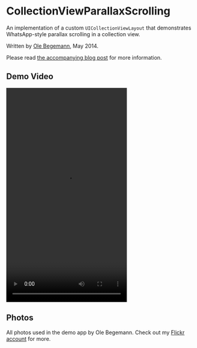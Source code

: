 # CollectionViewParallaxScrolling

An implementation of a custom `UICollectionViewLayout` that demonstrates WhatsApp-style parallax scrolling in a collection view.

Written by [Ole Begemann](http://oleb.net), May 2014.

Please read [the accompanying blog post](http://oleb.net/blog/2014/04/parallax-scrolling-collectionview/) for more information.

## Demo Video

<video width="320" height="568" controls="controls">
  <source src="http://oleb.net/media/parallax-scrolling-640x1136.m4v" type="video/mp4" />
</video>

## Photos

All photos used in the demo app by Ole Begemann. Check out my [Flickr account](https://www.flickr.com/photos/ole/) for more.
